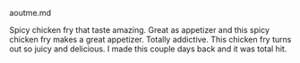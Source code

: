 aoutme.md


Spicy chicken fry that taste amazing. Great as appetizer and this spicy chicken fry makes a great appetizer. Totally addictive. This chicken fry turns out so juicy and delicious. I made this couple days back and it was total hit.
